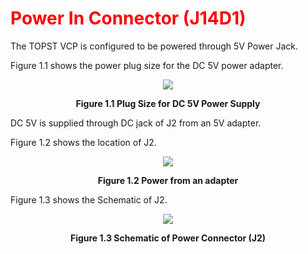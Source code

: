 <h1 style="color:red">
  Power In Connector (J14D1)
</h1>

The TOPST VCP is configured to be powered through 5V Power Jack.  

Figure 1.1 shows the power plug size for the DC 5V power adapter.  

<p align="center"><img src="https://github.com/Topst-Dev/Documentation/assets/161264431/35c0e42e-0391-4f0f-8ed1-ef255f107adb"></p>  
<p align="center"><strong>Figure 1.1 Plug Size for DC 5V Power Supply</strong></p>

DC 5V is supplied through DC jack of J2 from an 5V adapter.  

Figure 1.2 shows the location of J2.
<p align="center"><img src="https://github.com/Topst-Dev/Documentation/assets/161264431/4434cf75-776e-4145-8db4-7792a83be2e4"></p>  
<p align="center"><strong>Figure 1.2 Power from an adapter</strong></p>


Figure 1.3 shows the Schematic of J2.
<p align="center"><img src="https://github.com/Topst-Dev/Documentation/assets/161264431/f5d8d503-afcc-4628-8960-ea1a1b9f5cf8"></p>  
<p align="center"><strong>Figure 1.3 Schematic of Power Connector (J2)</strong></p>

